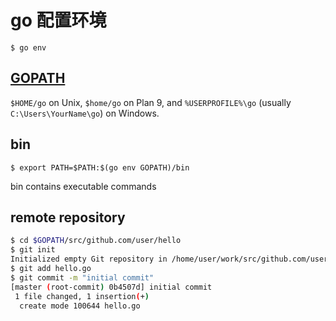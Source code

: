 # go 配置环境

`$ go env`

## [GOPATH](https://golang.org/cmd/go/#hdr-GOPATH_environment_variable)

`$HOME/go` on Unix, `$home/go` on Plan 9, and `%USERPROFILE%\go` (usually `C:\Users\YourName\go`) on Windows.

## bin

`$ export PATH=$PATH:$(go env GOPATH)/bin`

bin contains executable commands

## remote repository

```bash
$ cd $GOPATH/src/github.com/user/hello
$ git init
Initialized empty Git repository in /home/user/work/src/github.com/user/hello/.git/
$ git add hello.go
$ git commit -m "initial commit"
[master (root-commit) 0b4507d] initial commit
 1 file changed, 1 insertion(+)
  create mode 100644 hello.go
```

